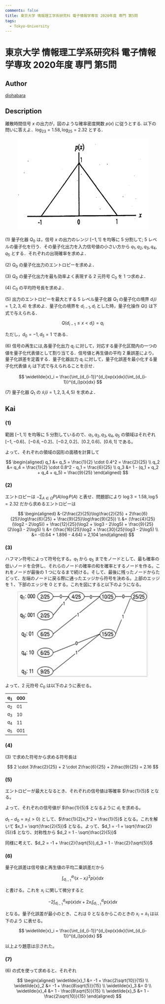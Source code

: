 ```yaml
---
comments: false
title: 東京大学 情報理工学系研究科 電子情報学専攻 2020年度 専門 第5問
tags:
  - Tokyo-University
---
```

# 東京大学 情報理工学系研究科 電子情報学専攻 2020年度 専門 第5問


## **Author**
[diohabara](https://github.com/diohabara/open_inshi)

## **Description**
離散時間信号 $x$ の出力が，図のような確率密度関数 $p(x)$ に従うとする.
以下の問いに答えよ．$\log_23 = 1.58, \log_25 = 2.32$ とする．

<figure style="text-align:center;">
  <img src="https://raw.githubusercontent.com/Myyura/the_kai_project_assets/main/kakomonn/tokyo_university/IST/denshi_2020_5_p1.png" width="578" height="301" alt=""/>
</figure>

(1) 量子化器 $Q_0$ は，信号 $x$ の出力のレンジ $[-1,1]$ を均等に $5$ 分割して; $5$ レベルの量子化を行う．その量子化出力を入力信号値の小さい方から $q_1,q_2,q_3,q_4,q_5$ とする．それぞれの出現確率を求めよ．

(2) $Q_0$ の量子化出力のエントロピーを求めよ．

(3) $Q_0$ の量子化出力を最も効率よく表現する $2$ 元符号 $C_0$ を $1$ つ求めよ．

(4) $C_0$ の平均符号長を求めよ．

(5) 出力のエントロピーを最大とする $5$ レベル量子化器 $Q_1$ の量子化の境界 $d_i(i = 1,2,3,4)$ を求めよ．量子化の境界を $d_{i-1},d_i$ とした時，量子化操作 $Q()$ は下式で与えられる．

$$
Q(d_{i-1} \le x < d_i) = q_i
$$

ただし，$d_0 = -1 ,d_5 = 1$ である．

(6) 信号の再生には,各量子化出力 $q_i$ に対して，対応する量子化区間内の一つの値を量子化代表値として割り当てる．信号値と再生値の平均 $2$ 乗誤差により，量子化誤差を定義する．量子化器出力 $q_i$ に対して，量子化誤差を最小化する量子化代表値 $\widetilde{x}_i$ は下式で与えられることを示せ．

$$
\widetilde{x}_i = \frac{\int_{d_{i-1}}^{d_i}xp(x)dx}{\int_{d_{i-1}}^{d_i}p(x)dx}
$$

(7) 量子化器 $Q_1$ の $\widetilde{x}_i(i=1,2,3,4,5)$ を求めよ．

## **Kai**
### (1)
範囲 $[−1, 1]$ を均等に $5$ 分割しているので、$q_1, q_2, q_3, q_4, q_5$ の領域はそれぞれ $[−1, −0.6]、[−0.6, −0.2]、[−0.2, 0.2]、[0.2, 0.6]、[0.6, 1]$ である。

よって、それぞれの領域の図形の面積を計算して

$$
\begin{aligned}
q_1 &= q_5 = \frac{1}{2} \cdot 0.4^2 = \frac{2}{25} \\
q_2 &= q_4 = \frac{1}{2} \cdot 0.8^2 - q_1 = \frac{6}{25} \\
q_3 &= 1 - (q_1 + q_2 + q_4 + q_5) = \frac{9}{25} 
\end{aligned}
$$

### (2)
エントロピーは $-\sum_{A \in \Omega}P(A)\log P(A)$ と表せ、問題部により $\log3 = 1.58, \log5 = 2.32$ だから求めるエントロピーは

$$
\begin{aligned}
&-(2\frac{2}{25}\log\frac{2}{25} + 2\frac{6}{25}\log\frac{6}{25} + \frac{9}{25}\log\frac{9}{25}) \\
&= (\frac{4}{25}(\log2 - 2\log5)) + \frac{12}{25}(\log2 + \log3 - 2\log5) + \frac{9}{25}(2\log3 - 2\log5) \\
&= (\frac{16}{25}\log2 + \frac{30}{25}\log3 - 2\log5) \\
&= -(0.64 + 1.896 - 4.64) = 2,104
\end{aligned}
$$

### (3)
ハフマン符号によって符号化する。$q_1$ から $q_5$ までをノードとして、最も確率の低いノードを合併し、それらのノードの確率の和を確率とするノードを作る。これをノードが最後の $1$ つになるまで続ける。そして、最後に残ったノードからたどって、左端のノードに戻る際に通ったエッジから符号を決める。上部のエッジを $1$ 、下部のエッジを $0$ とする。これを図にすると以下のようになる。

<figure style="text-align:center;">
  <img src="https://raw.githubusercontent.com/Myyura/the_kai_project_assets/main/kakomonn/tokyo_university/IST/denshi_2020_5_p2.png" width="505" height="276" alt=""/>
</figure>

よって、$2$ 元符号 $C_0$ は以下のように表せる。

|$q_1$|000|
|-|-|
|$q_2$|01|
|$q_3$|10|
|$q_4$|11|
|$q_5$|001|

### (4)
(3) で求めた符号から求める符号長は

$$
2 \cdot 3\frac{2}{25} + 2 \cdot 2\frac{6}{25} + 2\frac{9}{25} = 2.16
$$

### (5)
エントロピーが最大となるとき、それぞれの信号値は等確率 $\frac{1}{5}$ となる。

よって、それぞれの信号値が $\frac{1}{5}$ となるように $d_i$ を求める。

$d_1 - d_0 = x_1(>0)$ として、$\frac{1}{2}x_1^2 = \frac{1}{5}$ となる。これを解いて $x_1 = \sqrt{\frac{2}{5}}$ となる。よって、$d_1 = -1 + \sqrt{\frac{2}{5}}$ となり、対称性から $d_2 = 1 - \sqrt{\frac{2}{5}}$

同様に考えて、$d_2 = -1 + \frac{2}{\sqrt{5}},d_3 = 1 - \frac{2}{\sqrt{5}}$

### (6)
量子化誤差は信号値と再生値の平均二乗誤差だから

$$
\int_{d_{i-1}}^{d_1}(x - x_i)^2p(x)dx
$$

と書ける。これを $x_i$ に関して微分すると

$$
-2\int_{d_{i-1}}^{d_i}xp(x)dx + 2x_i\int_{d_{i-1}}^{d_i}p(x)dx
$$

となる。量子化誤差が最小のとき、これは $0$ となるからこのときの $x_i = \widetilde{x}_1$ は以下のよう
に表せる。

$$
\widetilde{x}_i = \frac{\int_{d_{i-1}}^{d_i}xp(x)dx}{\int_{d_{i-1}}^{d_i}p(x)dx}
$$

以上より題意は示された。

### (7)
(6) の式を使って求めると、それぞれ

$$
\begin{aligned}
\widetilde{x}_1 &= -1 + \frac{2\sqrt{10}}{15} \\
\widetilde{x}_2 &= -1 + \frac{8\sqrt{5}}{15} \\
\widetilde{x}_3 &= 0 \\
\widetilde{x}_4 &= 1 - \frac{8\sqrt{5}}{15} \\
\widetilde{x}_5 &= 1 - \frac{2\sqrt{10}}{15}
\end{aligned}
$$
